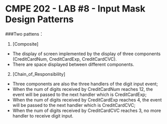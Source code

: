 # CMPE 202 - LAB #8 - Input Mask Design Patterns

###Two pattens：
1. [Composite]     
- The display of screen implemented by the display of three components (CreditCardNum, CreditCardExp, CreditCardCVC). 
- There are space displayed between different components.

2. [Chain_of_Responsibility]
- Three components are also the three handlers of the digit input event;    
- When the num of digits received by CreditCardNum reaches 12, the event will be passed to the next handler which is CreditCardExp;    
- When the num of digits received by CreditCardExp reaches 4, the event will be passed to the next handler which is  CreditCardCVC;    
- When the num of digits received by CreditCardCVC reaches 3, no more handler to receive digit input.
